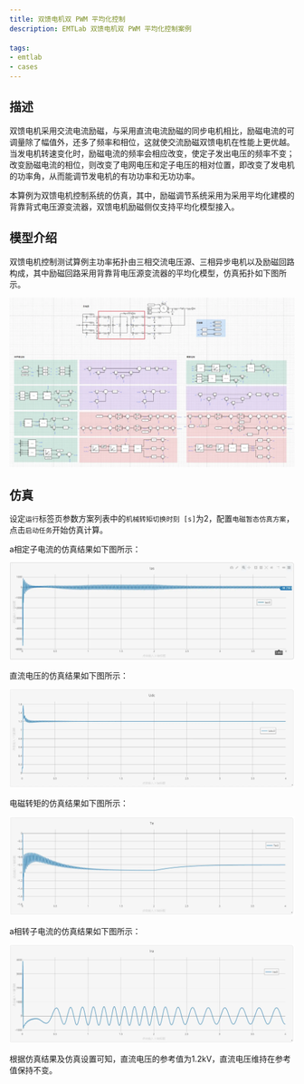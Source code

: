 ```yaml
---
title: 双馈电机双 PWM 平均化控制
description: EMTLab 双馈电机双 PWM 平均化控制案例

tags:
- emtlab
- cases
---
```


## 描述
双馈电机采用交流电流励磁，与采用直流电流励磁的同步电机相比，励磁电流的可调量除了幅值外，还多了频率和相位，这就使交流励磁双馈电机在性能上更优越。当发电机转速变化时，励磁电流的频率会相应改变，使定子发出电压的频率不变；改变励磁电流的相位，则改变了电网电压和定子电压的相对位置，即改变了发电机的功率角，从而能调节发电机的有功功率和无功功率。

本算例为双馈电机控制系统的仿真，其中，励磁调节系统采用为采用平均化建模的背靠背式电压源变流器，双馈电机励磁侧仅支持平均化模型接入。

## 模型介绍

 双馈电机控制测试算例主功率拓扑由三相交流电压源、三相异步电机以及励磁回路构成，其中励磁回路采用背靠背电压源变流器的平均化模型，仿真拓扑如下图所示。

![拓扑图](./topo.png "拓扑图")

## 仿真
设定`运行`标签页参数方案列表中的`机械转矩切换时刻 [s]`为2，配置`电磁暂态仿真方案`，点击`启动任务`开始仿真计算。

a相定子电流的仿真结果如下图所示：

![a相定子电流](./DFIG2.png "仿真结果图")

直流电压的仿真结果如下图所示：

![直流电压](./DFIG3.png "仿真结果图")

电磁转矩的仿真结果如下图所示：

![电磁转矩](./DFIG4.png "仿真结果图")

a相转子电流的仿真结果如下图所示：

![a相转子电流](./DFIG5.png "仿真结果图")

根据仿真结果及仿真设置可知，直流电压的参考值为1.2kV，直流电压维持在参考值保持不变。